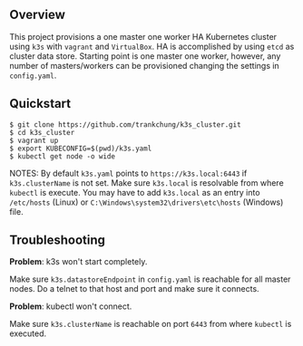 ## Overview
This project provisions a one master one worker HA Kubernetes cluster using `k3s` with `vagrant` and `VirtualBox`. HA is accomplished by using `etcd` as cluster data store.
Starting point is one master one worker, however, any number of masters/workers can be provisioned changing the settings in `config.yaml`.

## Quickstart
```
$ git clone https://github.com/trankchung/k3s_cluster.git
$ cd k3s_cluster
$ vagrant up
$ export KUBECONFIG=$(pwd)/k3s.yaml
$ kubectl get node -o wide
```
NOTES: By default `k3s.yaml` points to `https://k3s.local:6443` if `k3s.clusterName` is not set. Make sure `k3s.local` is resolvable from where `kubectl` is execute.
You may have to add `k3s.local` as an entry into `/etc/hosts` (Linux) or `C:\Windows\system32\drivers\etc\hosts` (Windows) file.

## Troubleshooting
__Problem__: k3s won't start completely.

Make sure `k3s.datastoreEndpoint` in `config.yaml` is reachable for all master nodes. Do a telnet to that host and port and make sure it connects.


__Problem__: kubectl won't connect.

Make sure `k3s.clusterName` is reachable on port `6443` from where `kubectl` is executed.

